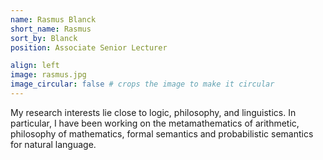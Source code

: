 ```yaml
---
name: Rasmus Blanck
short_name: Rasmus
sort_by: Blanck
position: Associate Senior Lecturer

align: left
image: rasmus.jpg
image_circular: false # crops the image to make it circular
---
```

My research interests lie close to logic, philosophy, and linguistics. In particular, I have been working on the metamathematics of arithmetic, philosophy of mathematics, formal semantics and probabilistic semantics for natural language.